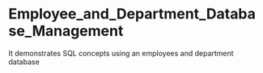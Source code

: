 # Employee_and_Department_Database_Management
It demonstrates SQL concepts using an employees and department database
